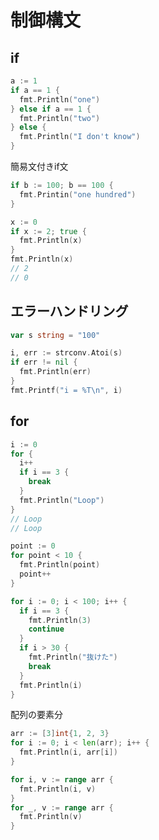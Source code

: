 # 制御構文
## if
```go
a := 1
if a == 1 {
  fmt.Println("one")
} else if a == 1 {
  fmt.Println("two")
} else {
  fmt.Println("I don't know")
}
```

簡易文付きif文
```go
if b := 100; b == 100 {
  fmt.Printin("one hundred")
}
```

```go
x := 0
if x := 2; true {
  fmt.Println(x)
}
fmt.Println(x)
// 2
// 0
```

## エラーハンドリング
```go
var s string = "100"

i, err := strconv.Atoi(s)
if err != nil {
  fmt.Println(err)
}
fmt.Printf("i = %T\n", i)
```

## for
```go
i := 0
for {
  i++
  if i == 3 {
    break
  }
  fmt.Println("Loop")
}
// Loop
// Loop
```

```go
point := 0
for point < 10 {
  fmt.Println(point)
  point++
}
```

```go
for i := 0; i < 100; i++ {
  if i == 3 {
    fmt.Println(3)
    continue
  }
  if i > 30 {
    fmt.Println("抜けた")
    break
  }
  fmt.Println(i)
}
```

配列の要素分

```go
arr := [3]int{1, 2, 3}
for i := 0; i < len(arr); i++ {
  fmt.Println(i, arr[i])
}
```

```go
for i, v := range arr {
  fmt.Println(i, v)
}
for _, v := range arr {
  fmt.Println(v)
}
```



























